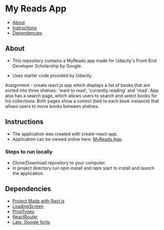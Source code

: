 # My Reads App

* [About](#about)
* [Instructions](#instructions)
* [Dependencies](#dependencies)

## About

* This repository contains a MyReads app made for Udacity's Front-End Developer Scholarship by Google.

* Uses starter code provided by Udacity.

Assignment - create react.js app which displays a list of books that are sorted into three shelves: 'want to read', 'currently reading' and 'read'.
App also has a search page, which allows users to search and select books for his collections. Both pages show a control (tied to each book instance) that allows users to move books between shelves.

## Instructions

* The application was created with create-react-app.
* Application can be viewed online here: [MyReads App](https://gretagr.github.io/MyReadsApp/).

### Steps to run locally

* Clone/Download repository to your computer.
* in project directory run npm install and npm start to install and launch the application.

## Dependencies

* [Project Made with Ract.js](https://reactjs.org/)
* [LoadingScreen](https://www.npmjs.com/package/react-loading-screen)
* [PropTypes](https://www.npmjs.com/package/prop-types)
* [ReactRouter](https://github.com/ReactTraining/react-router/blob/master/packages/react-router-dom/docs/api/Link.md)
* [Lato, Google fonts](https://fonts.google.com/specimen/Lato?selection.family=Lato:300,400)
